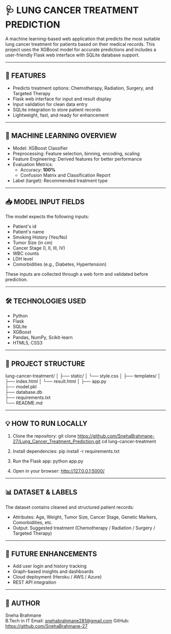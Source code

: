 # 🩺 LUNG CANCER TREATMENT PREDICTION

A machine learning-based web application that predicts the most suitable lung cancer treatment for patients based on their medical records. This project uses the XGBoost model for accurate predictions and includes a user-friendly Flask web interface with SQLite database support.

---

## 🚀 FEATURES

- Predicts treatment options: Chemotherapy, Radiation, Surgery, and Targeted Therapy
- Flask web interface for input and result display
- Input validation for clean data entry
- SQLite integration to store patient records
- Lightweight, fast, and ready for enhancement

---

## 🧠 MACHINE LEARNING OVERVIEW

- Model: XGBoost Classifier
- Preprocessing: Feature selection, binning, encoding, scaling
- Feature Engineering: Derived features for better performance
- Evaluation Metrics:
  - Accuracy: **100%**
  - Confusion Matrix and Classification Report
- Label (target): Recommended treatment type

---

## 📥 MODEL INPUT FIELDS

The model expects the following inputs:

- Patient's id
- Patient's name
- Smoking History (Yes/No)
- Tumor Size (in cm)
- Cancer Stage (I, II, III, IV)
- WBC counts
- LDH level
- Comorbidities (e.g., Diabetes, Hypertension)

These inputs are collected through a web form and validated before prediction.

---

## 🛠️ TECHNOLOGIES USED

- Python
- Flask
- SQLite
- XGBoost
- Pandas, NumPy, Scikit-learn
- HTML5, CSS3

---

## 📂 PROJECT STRUCTURE

lung-cancer-treatment/
│
├── static/
│   └── style.css
│
├── templates/
│   ├── index.html
│   └── result.html
│
├── app.py              
├── model.pkl          
├── database.db         
├── requirements.txt    
└── README.md           

---

## 💡 HOW TO RUN LOCALLY

1. Clone the repository:
   git clone https://github.com/SnehaBrahmane-27/Lung_Cancer_Treatment_Prediction.git
   cd lung-cancer-treatment

2. Install dependencies:
   pip install -r requirements.txt

3. Run the Flask app:
   python app.py

4. Open in your browser:
   http://127.0.0.1:5000/

---

## 📊 DATASET & LABELS

The dataset contains cleaned and structured patient records:
- Attributes: Age, Weight, Tumor Size, Cancer Stage, Genetic Markers, Comorbidities, etc.
- Output: Suggested treatment (Chemotherapy / Radiation / Surgery / Targeted Therapy)

---

## 📌 FUTURE ENHANCEMENTS

- Add user login and history tracking
- Graph-based insights and dashboards
- Cloud deployment (Heroku / AWS / Azure)
- REST API integration

---

## 👤 AUTHOR

Sneha Brahmane  
B.Tech in IT
Email: snehabrahmane281@gmail.com
GitHub: https://github.com/SnehaBrahmane-27

